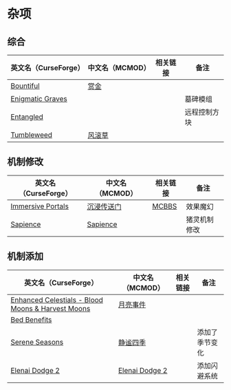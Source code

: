 # 杂项

## 综合

| 英文名（CurseForge）                                                              | 中文名（MCMOD）                                  | 相关链接 | 备注         |
| --------------------------------------------------------------------------------- | ------------------------------------------------ | -------- | ------------ |
| [Bountiful](https://www.curseforge.com/minecraft/mc-mods/bountiful)               | [赏金](https://www.mcmod.cn/class/2657.html)     |          |              |
| [Enigmatic Graves](https://www.curseforge.com/minecraft/mc-mods/enigmatic-graves) |                                                  |          | 墓碑模组     |
| [Entangled](https://www.curseforge.com/minecraft/mc-mods/entangled)               |                                                  |          | 远程控制方块 |
| [Tumbleweed](https://www.curseforge.com/minecraft/mc-mods/tumbleweed)             | [风滚草](https://www.mcmod.cn/class/1880.html)   |          |              |

## 机制修改

| 英文名（CurseForge）                                                                          | 中文名（MCMOD）                                    | 相关链接                                              | 备注         |
| --------------------------------------------------------------------------------------------- | -------------------------------------------------- | ----------------------------------------------------- | ------------ |
| [Immersive Portals](https://www.curseforge.com/minecraft/mc-mods/immersive-portals-for-forge) | [沉浸传送门](https://www.mcmod.cn/class/2410.html) | [MCBBS](https://www.mcbbs.net/thread-903617-1-1.html) | 效果魔幻     |
| [Sapience](https://www.curseforge.com/minecraft/mc-mods/sapience)                             | [Sapience](https://www.mcmod.cn/class/3568.html)   |                                                       | 猪灵机制修改 |

## 机制添加

| 英文名（CurseForge）                                                                                                  | 中文名（MCMOD）                                        | 相关链接 | 备注           |
| --------------------------------------------------------------------------------------------------------------------- | ------------------------------------------------------ | -------- | -------------- |
| [Enhanced Celestials - Blood Moons & Harvest Moons](https://www.curseforge.com/minecraft/mc-mods/enhanced-celestials) | [月亮事件](https://www.mcmod.cn/class/3452.html)       |          |                |
| [Bed Benefits](https://www.curseforge.com/minecraft/mc-mods/bed-benefits)                                             |                                                        |          |                |
| [Serene Seasons](https://www.curseforge.com/minecraft/mc-mods/serene-seasons)                                         | [静谧四季](https://www.mcmod.cn/class/1132.html)       |          | 添加了季节变化 |
| [Elenai Dodge 2](https://www.curseforge.com/minecraft/mc-mods/elenai-dodge-2)                                         | [Elenai Dodge 2](https://www.mcmod.cn/class/3835.html) |          | 添加闪避系统   |
